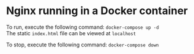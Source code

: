 # Nginx running in a Docker container

To run, execute the following command:
`docker-compose up -d`\
The static `index.html` file can be viewed at `localhost`

To stop, execute the following command:
`docker-compose down`

